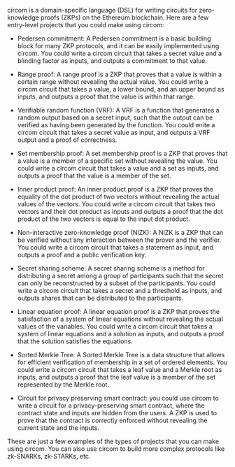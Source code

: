 circom is a domain-specific language (DSL) for writing circuits for zero-knowledge proofs (ZKPs) on the Ethereum blockchain. Here are a few entry-level projects that you could make using circom:

- Pedersen commitment: A Pedersen commitment is a basic building block for many ZKP protocols, and it can be easily implemented using circom. You could write a circom circuit that takes a secret value and a blinding factor as inputs, and outputs a commitment to that value.

- Range proof: A range proof is a ZKP that proves that a value is within a certain range without revealing the actual value. You could write a circom circuit that takes a value, a lower bound, and an upper bound as inputs, and outputs a proof that the value is within that range.

- Verifiable random function (VRF): A VRF is a function that generates a random output based on a secret input, such that the output can be verified as having been generated by the function. You could write a circom circuit that takes a secret value as input, and outputs a VRF output and a proof of correctness.

- Set membership proof: A set membership proof is a ZKP that proves that a value is a member of a specific set without revealing the value. You could write a circom circuit that takes a value and a set as inputs, and outputs a proof that the value is a member of the set.

- Inner product proof: An inner product proof is a ZKP that proves the equality of the dot product of two vectors without revealing the actual values of the vectors. You could write a circom circuit that takes two vectors and their dot product as inputs and outputs a proof that the dot product of the two vectors is equal to the input dot product.

- Non-interactive zero-knowledge proof (NIZK): A NIZK is a ZKP that can be verified without any interaction between the prover and the verifier. You could write a circom circuit that takes a statement as input, and outputs a proof and a public verification key.

- Secret sharing scheme: A secret sharing scheme is a method for distributing a secret among a group of participants such that the secret can only be reconstructed by a subset of the participants. You could write a circom circuit that takes a secret and a threshold as inputs, and outputs shares that can be distributed to the participants.

- Linear equation proof: A linear equation proof is a ZKP that proves the satisfaction of a system of linear equations without revealing the actual values of the variables. You could write a circom circuit that takes a system of linear equations and a solution as inputs, and outputs a proof that the solution satisfies the equations.

- Sorted Merkle Tree: A Sorted Merkle Tree is a data structure that allows for efficient verification of membership in a set of ordered elements. You could write a circom circuit that takes a leaf value and a Merkle root as inputs, and outputs a proof that the leaf value is a member of the set represented by the Merkle root.

- Circuit for privacy preserving smart contract: you could use circom to write a circuit for a privacy-preserving smart contract, where the contract state and inputs are hidden from the users. A ZKP is used to prove that the contract is correctly enforced without revealing the current state and the inputs.

These are just a few examples of the types of projects that you can make using circom. You can also use circom to build more complex protocols like zk-SNARKs, zk-STARKs, etc.
